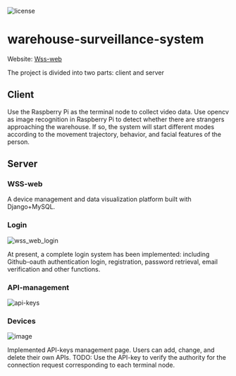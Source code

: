 ![license](https://img.shields.io/github/license/Haozheng-Li/wss-client)

# warehouse-surveillance-system

Website: [Wss-web](https://wssweb.net/)

The project is divided into two parts: client and server

## Client

Use the Raspberry Pi as the terminal node to collect video data. Use opencv as image recognition in Raspberry Pi to detect whether there are strangers approaching the warehouse. If so, the system will start different modes according to the movement trajectory, behavior, and facial features of the person.

## Server
### WSS-web

A device management and data visualization platform built with Django+MySQL.

### Login
![wss_web_login](https://user-images.githubusercontent.com/47854126/217678299-a11a90ec-d8e0-4f9e-bb5e-c846c0e0f1b1.png)

At present, a complete login system has been implemented: including Github-oauth authentication login, registration, password retrieval, email verification and other functions.

### API-management
![api-keys](https://user-images.githubusercontent.com/47854126/217678256-161a0fd2-cf15-49a4-950c-ea281bde3ab1.png)

### Devices
![image](https://user-images.githubusercontent.com/47854126/218561209-bce32ed4-9a80-40ca-8127-1d600e740617.png)


Implemented API-keys management page. Users can add, change, and delete their own APIs.
TODO: Use the API-key to verify the authority for the connection request corresponding to each terminal node.



